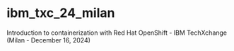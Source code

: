 # ibm_txc_24_milan
Introduction to containerization with Red Hat OpenShift - IBM TechXchange (Milan - December 16, 2024)
